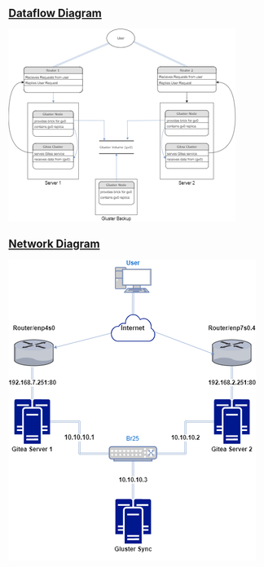 ## <u>Dataflow Diagram</u>

![Dataflow Diagram](images/dataflow.png)

## <u>Network Diagram</u>

![Network Diagram](images/networkdiagram.png)
